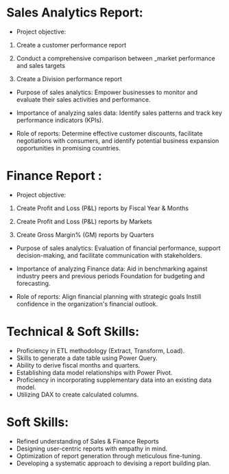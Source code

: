 # Sales Analytics Report:

* Project objective: 

1. Create a customer performance report 
 
2. Conduct a comprehensive comparison between _market performance and sales targets 
 

3. Create a Division performance report 
 

* Purpose of sales analytics: Empower businesses to monitor and evaluate their sales activities and performance. 
 

* Importance of analyzing sales data: Identify sales patterns and track key performance indicators (KPIs). 
 

* Role of reports: Determine effective customer discounts, facilitate negotiations with consumers, and identify potential business expansion opportunities in promising countries. 


# Finance Report :
 
* Project objective:

1. Create Profit and Loss (P&L) reports by Fiscal Year & Months

2. Create Profit and Loss (P&L) reports by Markets

3. Create Gross Margin% (GM) reports by Quarters

* Purpose of sales analytics: Evaluation of financial performance, support decision-making, and facilitate communication with stakeholders.

* Importance of analyzing Finance data: Aid in benchmarking against industry peers and previous periods Foundation for budgeting and forecasting.

* Role of reports: Align financial planning with strategic goals Instill confidence in the organization's financial outlook.


# Technical & Soft Skills:

* Proficiency in ETL methodology (Extract, Transform, Load).
* Skills to generate a date table using Power Query.
* Ability to derive fiscal months and quarters.
* Establishing data model relationships with Power Pivot.
* Proficiency in incorporating supplementary data into an existing data model.
* Utilizing DAX to create calculated columns.


# Soft Skills:

* Refined understanding of Sales & Finance Reports
* Designing user-centric reports with empathy in mind.
* Optimization of report generation through meticulous fine-tuning.
* Developing a systematic approach to devising a report building plan.
